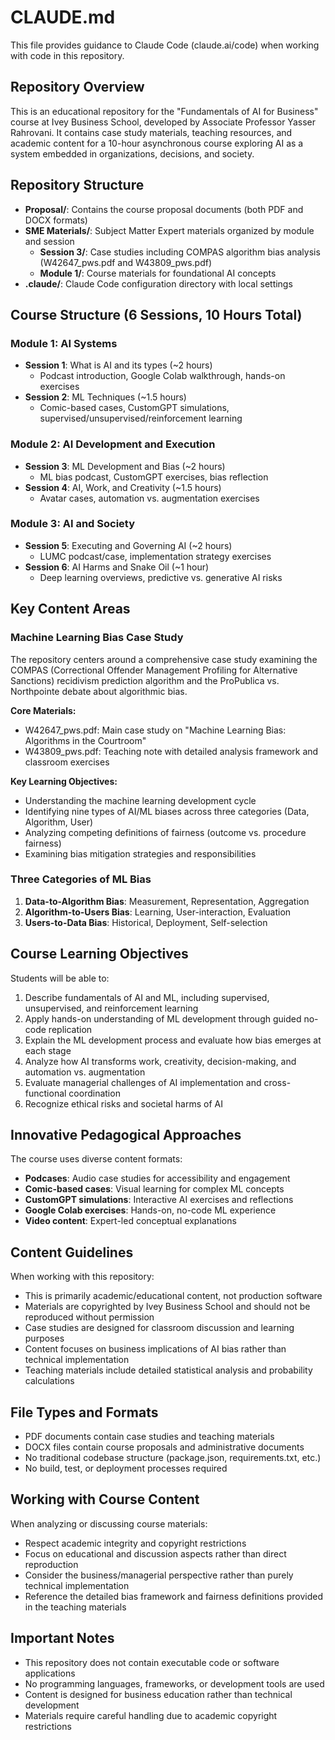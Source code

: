 # CLAUDE.md

This file provides guidance to Claude Code (claude.ai/code) when working with code in this repository.

## Repository Overview

This is an educational repository for the "Fundamentals of AI for Business" course at Ivey Business School, developed by Associate Professor Yasser Rahrovani. It contains case study materials, teaching resources, and academic content for a 10-hour asynchronous course exploring AI as a system embedded in organizations, decisions, and society.

## Repository Structure

- **Proposal/**: Contains the course proposal documents (both PDF and DOCX formats)
- **SME Materials/**: Subject Matter Expert materials organized by module and session
  - **Session 3/**: Case studies including COMPAS algorithm bias analysis (W42647_pws.pdf and W43809_pws.pdf)
  - **Module 1/**: Course materials for foundational AI concepts
- **.claude/**: Claude Code configuration directory with local settings

## Course Structure (6 Sessions, 10 Hours Total)

### Module 1: AI Systems
- **Session 1**: What is AI and its types (~2 hours)
  - Podcast introduction, Google Colab walkthrough, hands-on exercises
- **Session 2**: ML Techniques (~1.5 hours) 
  - Comic-based cases, CustomGPT simulations, supervised/unsupervised/reinforcement learning

### Module 2: AI Development and Execution  
- **Session 3**: ML Development and Bias (~2 hours)
  - ML bias podcast, CustomGPT exercises, bias reflection
- **Session 4**: AI, Work, and Creativity (~1.5 hours)
  - Avatar cases, automation vs. augmentation exercises

### Module 3: AI and Society
- **Session 5**: Executing and Governing AI (~2 hours)
  - LUMC podcast/case, implementation strategy exercises
- **Session 6**: AI Harms and Snake Oil (~1 hour)
  - Deep learning overviews, predictive vs. generative AI risks

## Key Content Areas

### Machine Learning Bias Case Study
The repository centers around a comprehensive case study examining the COMPAS (Correctional Offender Management Profiling for Alternative Sanctions) recidivism prediction algorithm and the ProPublica vs. Northpointe debate about algorithmic bias.

**Core Materials:**
- W42647_pws.pdf: Main case study on "Machine Learning Bias: Algorithms in the Courtroom"
- W43809_pws.pdf: Teaching note with detailed analysis framework and classroom exercises

**Key Learning Objectives:**
- Understanding the machine learning development cycle
- Identifying nine types of AI/ML biases across three categories (Data, Algorithm, User)
- Analyzing competing definitions of fairness (outcome vs. procedure fairness)
- Examining bias mitigation strategies and responsibilities

### Three Categories of ML Bias
1. **Data-to-Algorithm Bias**: Measurement, Representation, Aggregation
2. **Algorithm-to-Users Bias**: Learning, User-interaction, Evaluation  
3. **Users-to-Data Bias**: Historical, Deployment, Self-selection

## Course Learning Objectives

Students will be able to:
1. Describe fundamentals of AI and ML, including supervised, unsupervised, and reinforcement learning
2. Apply hands-on understanding of ML development through guided no-code replication
3. Explain the ML development process and evaluate how bias emerges at each stage
4. Analyze how AI transforms work, creativity, decision-making, and automation vs. augmentation
5. Evaluate managerial challenges of AI implementation and cross-functional coordination
6. Recognize ethical risks and societal harms of AI

## Innovative Pedagogical Approaches

The course uses diverse content formats:
- **Podcases**: Audio case studies for accessibility and engagement
- **Comic-based cases**: Visual learning for complex ML concepts
- **CustomGPT simulations**: Interactive AI exercises and reflections
- **Google Colab exercises**: Hands-on, no-code ML experience
- **Video content**: Expert-led conceptual explanations

## Content Guidelines

When working with this repository:

- This is primarily academic/educational content, not production software
- Materials are copyrighted by Ivey Business School and should not be reproduced without permission
- Case studies are designed for classroom discussion and learning purposes
- Content focuses on business implications of AI bias rather than technical implementation
- Teaching materials include detailed statistical analysis and probability calculations

## File Types and Formats

- PDF documents contain case studies and teaching materials
- DOCX files contain course proposals and administrative documents
- No traditional codebase structure (package.json, requirements.txt, etc.)
- No build, test, or deployment processes required

## Working with Course Content

When analyzing or discussing course materials:
- Respect academic integrity and copyright restrictions
- Focus on educational and discussion aspects rather than direct reproduction
- Consider the business/managerial perspective rather than purely technical implementation
- Reference the detailed bias framework and fairness definitions provided in the teaching materials

## Important Notes

- This repository does not contain executable code or software applications
- No programming languages, frameworks, or development tools are used
- Content is designed for business education rather than technical development
- Materials require careful handling due to academic copyright restrictions